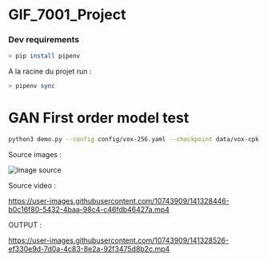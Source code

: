 # GIF_7001_Project

### Dev requirements

```sh
> pip install pipenv 
```

A la racine du projet run :

```sh
> pipenv sync
```

# GAN First order model test 

```sh
python3 demo.py --config config/vox-256.yaml --checkpoint data/vox-cpk.pth.tar --source_image first-order-model-demo/images/00.png --driving_video first-order-model-demo/videos/0.mp4 --result_video output.mp4 --cpu
```

Source images :

![Image source](./first-order-model/first-order-model-demo/images/00.png)


Source video :

https://user-images.githubusercontent.com/10743909/141328446-b0c16f80-5432-4baa-98c4-c46fdb46427a.mp4


OUTPUT : 

https://user-images.githubusercontent.com/10743909/141328526-ef330e9d-7d0a-4c83-8e2a-92f3475d8b2c.mp4

